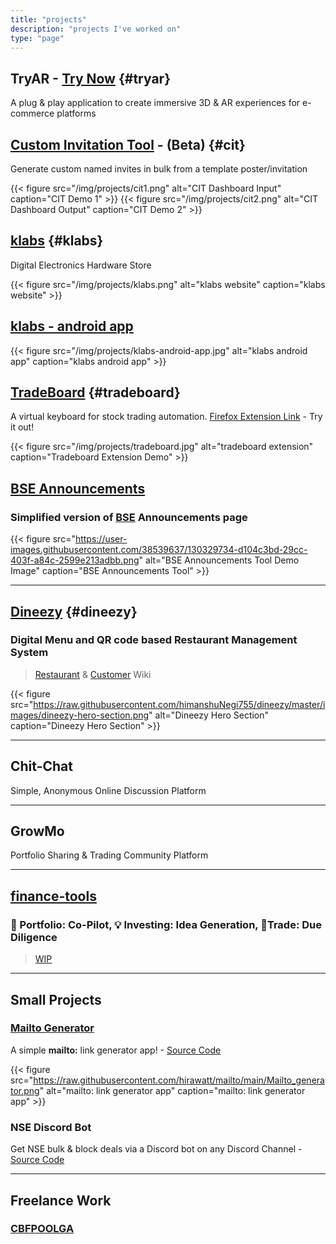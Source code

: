 ```yaml
---
title: "projects"
description: "projects I've worked on"
type: "page"
---
```


## TryAR - [Try Now](https://tryar.hirawat.in) {#tryar}

A plug & play application to create immersive 3D & AR experiences for e-commerce platforms

## [Custom Invitation Tool](https://events.streamlit.app/) - (Beta) {#cit}

Generate custom named invites in bulk from a template poster/invitation

{{< figure src="/img/projects/cit1.png" alt="CIT Dashboard Input" caption="CIT Demo 1" >}}
{{< figure src="/img/projects/cit2.png" alt="CIT Dashboard Output" caption="CIT Demo 2" >}}

## [klabs](https://klabs.in) {#klabs}

Digital Electronics Hardware Store

{{< figure src="/img/projects/klabs.png" alt="klabs website" caption="klabs website" >}}

## [klabs - android app](https://play.google.com/store/apps/details?id=in.klabs.android)

{{< figure src="/img/projects/klabs-android-app.jpg" alt="klabs android app" caption="klabs android app" >}}

## [TradeBoard](https://tradeboard.in) {#tradeboard}

A virtual keyboard for stock trading automation. [Firefox Extension Link](https://addons.mozilla.org/en-US/firefox/addon/tradeboard/) - Try it out!

{{< figure src="/img/projects/tradeboard.jpg" alt="tradeboard extension" caption="Tradeboard Extension Demo" >}}

## [BSE Announcements](https://bse-announcements.hirawat.in/)

### Simplified version of [BSE](https://www.bseindia.com/corporates/ann.html) Announcements page

{{< figure src="https://user-images.githubusercontent.com/38539637/130329734-d104c3bd-29cc-403f-a84c-2599e213adbb.png" alt="BSE Announcements Tool Demo Image" caption="BSE Announcements Tool" >}}

---

## [Dineezy](https://github.com/himanshuNegi755/dineezy) {#dineezy}

### Digital Menu and QR code based Restaurant Management System

> [Restaurant](https://github.com/himanshuNegi755/dineezy/wiki/Restaurant) & [Customer](https://github.com/himanshuNegi755/dineezy/wiki/Customer) Wiki

{{< figure src="https://raw.githubusercontent.com/himanshuNegi755/dineezy/master/images/dineezy-hero-section.png" alt="Dineezy Hero Section" caption="Dineezy Hero Section" >}}

---

## Chit-Chat

Simple, Anonymous Online Discussion Platform

---

## GrowMo

Portfolio Sharing & Trading Community Platform

---

## [finance-tools](https://finance-tools.streamlit.app/)

### 🚀 Portfolio: Co-Pilot, 💡 Investing: Idea Generation, 🚦Trade: Due Diligence

> [WIP](https://github.com/hirawatt/finance-tools)

---

## Small Projects

### [Mailto Generator](https://mailto.streamlit.app/)

A simple **mailto:** link generator app! - [Source Code](https://github.com/hirawatt/mailto)

{{< figure src="https://raw.githubusercontent.com/hirawatt/mailto/main/Mailto_generator.png" alt="mailto: link generator app" caption="mailto: link generator app" >}}


### NSE Discord Bot

Get NSE bulk & block deals via a Discord bot on any Discord Channel - [Source Code](https://github.com/hirawatt/corp_actions)

---

## Freelance Work

### [CBFPOOLGA](https://cbfpoolga.com/)

